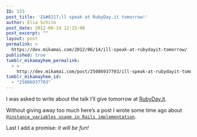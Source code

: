 ```yaml
---
ID: 333
post_title: 'I&#8217;ll speak at RubyDay.it tomorrow!'
author: Elia Schito
post_date: 2012-06-14 12:15:06
post_excerpt: ""
layout: post
permalink: >
  https://dev.mikamai.com/2012/06/14/ill-speak-at-rubydayit-tomorrow/
published: true
tumblr_mikamayhem_permalink:
  - >
    http://dev.mikamai.com/post/25086937703/ill-speak-at-rubydayit-tomorrow
tumblr_mikamayhem_id:
  - "25086937703"
---
```

<p>I was asked to write about the talk I&rsquo;ll give tomorrow at <a href="http://rubyday.it">RubyDay.it</a>.</p>
<p>Without giving away too much here&rsquo;s a post I wrote some time ago about <a href="http://elia.schito.me/post/17547757285/another-reason-to-avoid-instance-variables-into-rails"><code>@instance_variables usage in Rails implementation</code></a>.</p>
<p>Last I add a promise: <em>it will be fun!</em></p>